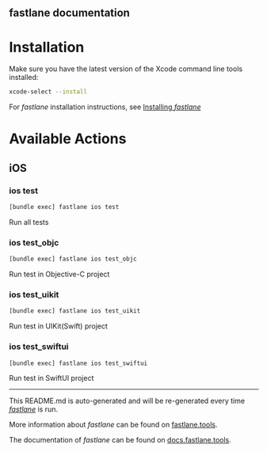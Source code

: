 fastlane documentation
----

# Installation

Make sure you have the latest version of the Xcode command line tools installed:

```sh
xcode-select --install
```

For _fastlane_ installation instructions, see [Installing _fastlane_](https://docs.fastlane.tools/#installing-fastlane)

# Available Actions

## iOS

### ios test

```sh
[bundle exec] fastlane ios test
```

Run all tests

### ios test_objc

```sh
[bundle exec] fastlane ios test_objc
```

Run test in Objective-C project

### ios test_uikit

```sh
[bundle exec] fastlane ios test_uikit
```

Run test in UIKit(Swift) project

### ios test_swiftui

```sh
[bundle exec] fastlane ios test_swiftui
```

Run test in SwiftUI project

----

This README.md is auto-generated and will be re-generated every time [_fastlane_](https://fastlane.tools) is run.

More information about _fastlane_ can be found on [fastlane.tools](https://fastlane.tools).

The documentation of _fastlane_ can be found on [docs.fastlane.tools](https://docs.fastlane.tools).
